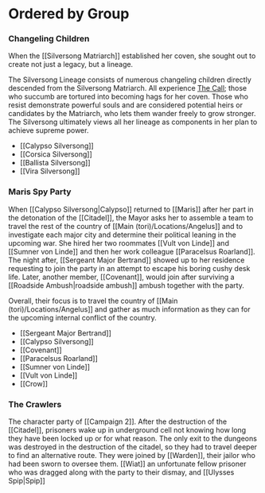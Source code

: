 
# Ordered by Group

### Changeling Children

When the [[Silversong Matriarch]] established her coven, she sought out to create not just a legacy, but a lineage.

The Silversong Lineage consists of numerous changeling children directly descended from the Silversong Matriarch. All experience [The Call](https://pathfinderwiki.com/wiki/Changeling#The_Call); those who succumb are tortured into becoming hags for her coven. Those who resist demonstrate powerful souls and are considered potential heirs or candidates by the Matriarch, who lets them wander freely to grow stronger. The Silversong ultimately views all her lineage as components in her plan to achieve supreme power.

- [[Calypso Silversong]]
- [[Corsica Silversong]]
- [[Ballista Silversong]]
- [[Vira Silversong]]

### Maris Spy Party

When [[Calypso Silversong|Calypso]] returned to [[Maris]] after her part in the detonation of the [[Citadel]], the Mayor asks her to assemble a team to travel the rest of the country of [[Main (tori)/Locations/Angelus]] and to investigate each major city and determine their political leaning in the upcoming war. She hired her two roommates [[Vult von Linde]] and [[Sumner von Linde]] and then her work colleague [[Paracelsus Roarland]]. The night after, [[Sergeant Major Bertrand]] showed up to her residence requesting to join the party in an attempt to escape his boring cushy desk life. Later, another member, [[Covenant]], would join after surviving a [[Roadside Ambush|roadside ambush]] ambush together with the party.

Overall, their focus is to travel the country of [[Main (tori)/Locations/Angelus]] and gather as much information as they can for the upcoming internal conflict of the country.

- [[Sergeant Major Bertrand]]
- [[Calypso Silversong]]
- [[Covenant]]
- [[Paracelsus Roarland]]
- [[Sumner von Linde]]
- [[Vult von Linde]]
- [[Crow]]

### The Crawlers

The character party of [[Campaign 2]]. After the destruction of the [[Citadel]], prisoners wake up in underground cell not knowing how long they have been locked up or for what reason. The only exit to the dungeons was destroyed in the destruction of the citadel, so they had to travel deeper to find an alternative route. They were joined by [[Warden]], their jailor who had been sworn to oversee them. [[Wiat]] an unfortunate fellow prisoner who was dragged along with the party to their dismay, and [[Ulysses Spip|Spip]]